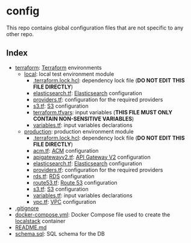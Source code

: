 # config

This repo contains global configuration files that are not specific to any other repo.

## Index

- [terraform](terraform): [Terraform][terraform] environments
  - [local](terraform/local): local test environment module
    - [.terraform.lock.hcl](terraform/local/.terraform.lock.hcl): dependency lock file (**DO NOT EDIT THIS FILE DIRECTLY**)
    - [elasticsearch.tf](terraform/local/elasticsearch.tf): [Elasticsearch][elasticsearch] configuration
    - [providers.tf](terraform/local/providers.tf): configuration for the required providers
    - [s3.tf](terraform/local/s3.tf): [S3][s3] configuration
    - [terraform.tfvars](terraform/local/terraform.tfvars): input variables (**THIS FILE MUST ONLY CONTAIN NON-SENSITIVE VARIABLES**)
    - [variables.tf](terraform/local/variables.tf): input variables declarations
  - [production](terraform/production): production environment module
    - [.terraform.lock.hcl](terraform/production/.terraform.lock.hcl): dependency lock file (**DO NOT EDIT THIS FILE DIRECTLY**)
    - [acm.tf](terraform/production/acm.tf): [ACM][acm] configuration
    - [apigatewayv2.tf](terraform/production/apigatewayv2.tf): [API Gateway V2][apigatewayv2] configuration
    - [elasticsearch.tf](terraform/production/elasticsearch.tf): [Elasticsearch][elasticsearch] configuration
    - [providers.tf](terraform/production/providers.tf): configuration for the required providers
    - [rds.tf](terraform/production/rds.tf): [RDS][rds] configuration
    - [route53.tf](terraform/production/route53.tf): [Route 53][route53] configuration
    - [s3.tf](terraform/production/s3.tf): [S3][s3] configuration
    - [variables.tf](terraform/production/variables.tf): input variables declarations
    - [vpc.tf](terraform/production/vpc.tf): [VPC][vpc] configuration
- [.gitignore](.gitignore)
- [docker-compose.yml](docker-compose.yml): Docker Compose file used to create the [localstack][localstack] container
- [README.md](README.md)
- [schema.sql](schema.sql): SQL schema for the DB

[acm]: https://aws.amazon.com/acm
[apigatewayv2]: https://aws.amazon.com/apigateway
[elasticsearch]: https://aws.amazon.com/elasticsearch-service
[rds]: https://aws.amazon.com/rds
[route53]: https://aws.amazon.com/route53
[s3]: https://aws.amazon.com/s3
[vpc]: https://aws.amazon.com/vpc

[localstack]: https://github.com/localstack/localstack
[terraform]: https://www.terraform.io
